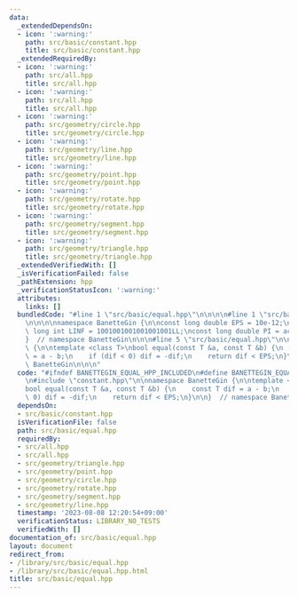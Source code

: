 ```yaml
---
data:
  _extendedDependsOn:
  - icon: ':warning:'
    path: src/basic/constant.hpp
    title: src/basic/constant.hpp
  _extendedRequiredBy:
  - icon: ':warning:'
    path: src/all.hpp
    title: src/all.hpp
  - icon: ':warning:'
    path: src/all.hpp
    title: src/all.hpp
  - icon: ':warning:'
    path: src/geometry/circle.hpp
    title: src/geometry/circle.hpp
  - icon: ':warning:'
    path: src/geometry/line.hpp
    title: src/geometry/line.hpp
  - icon: ':warning:'
    path: src/geometry/point.hpp
    title: src/geometry/point.hpp
  - icon: ':warning:'
    path: src/geometry/rotate.hpp
    title: src/geometry/rotate.hpp
  - icon: ':warning:'
    path: src/geometry/segment.hpp
    title: src/geometry/segment.hpp
  - icon: ':warning:'
    path: src/geometry/triangle.hpp
    title: src/geometry/triangle.hpp
  _extendedVerifiedWith: []
  _isVerificationFailed: false
  _pathExtension: hpp
  _verificationStatusIcon: ':warning:'
  attributes:
    links: []
  bundledCode: "#line 1 \"src/basic/equal.hpp\"\n\n\n\n#line 1 \"src/basic/constant.hpp\"\
    \n\n\n\nnamespace BanetteGin {\n\nconst long double EPS = 10e-12;\nconst long\
    \ long int LINF = 1001001001001001001LL;\nconst long double PI = acos(-1);\n\n\
    }  // namespace BanetteGin\n\n\n#line 5 \"src/basic/equal.hpp\"\n\nnamespace BanetteGin\
    \ {\n\ntemplate <class T>\nbool equal(const T &a, const T &b) {\n    const T dif\
    \ = a - b;\n    if (dif < 0) dif = -dif;\n    return dif < EPS;\n}\n\n}  // namespace\
    \ BanetteGin\n\n\n"
  code: "#ifndef BANETTEGIN_EQUAL_HPP_INCLUDED\n#define BANETTEGIN_EQUAL_HPP_INCLUDED\n\
    \n#include \"constant.hpp\"\n\nnamespace BanetteGin {\n\ntemplate <class T>\n\
    bool equal(const T &a, const T &b) {\n    const T dif = a - b;\n    if (dif <\
    \ 0) dif = -dif;\n    return dif < EPS;\n}\n\n}  // namespace BanetteGin\n\n#endif"
  dependsOn:
  - src/basic/constant.hpp
  isVerificationFile: false
  path: src/basic/equal.hpp
  requiredBy:
  - src/all.hpp
  - src/all.hpp
  - src/geometry/triangle.hpp
  - src/geometry/point.hpp
  - src/geometry/circle.hpp
  - src/geometry/rotate.hpp
  - src/geometry/segment.hpp
  - src/geometry/line.hpp
  timestamp: '2023-08-08 12:20:54+09:00'
  verificationStatus: LIBRARY_NO_TESTS
  verifiedWith: []
documentation_of: src/basic/equal.hpp
layout: document
redirect_from:
- /library/src/basic/equal.hpp
- /library/src/basic/equal.hpp.html
title: src/basic/equal.hpp
---
```

